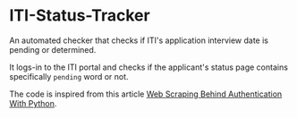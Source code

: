 # ITI-Status-Tracker
An automated checker that checks if ITI's application interview date is pending or determined.

It logs-in to the ITI portal and checks if the applicant's status page contains specifically `pending` word or not.

The code is inspired from this article [Web Scraping Behind Authentication With Python](https://medium.com/better-programming/web-scraping-behind-authentication-with-python-be5f82eb85f0).
